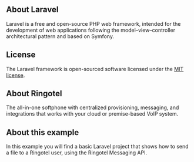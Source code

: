 ## About Laravel

Laravel is a free and open-source PHP web framework, intended for the development of web applications following the model–view–controller architectural pattern and based on Symfony.

## License

The Laravel framework is open-sourced software licensed under the [MIT license](https://opensource.org/licenses/MIT).

## About Ringotel

The all-in-one softphone with centralized provisioning, messaging, and integrations that works with your cloud or premise-based VoIP system.

## About this example

In this example you will find a basic Laravel project that shows how to send a file to a Ringotel user, using the Ringotel Messaging API.


